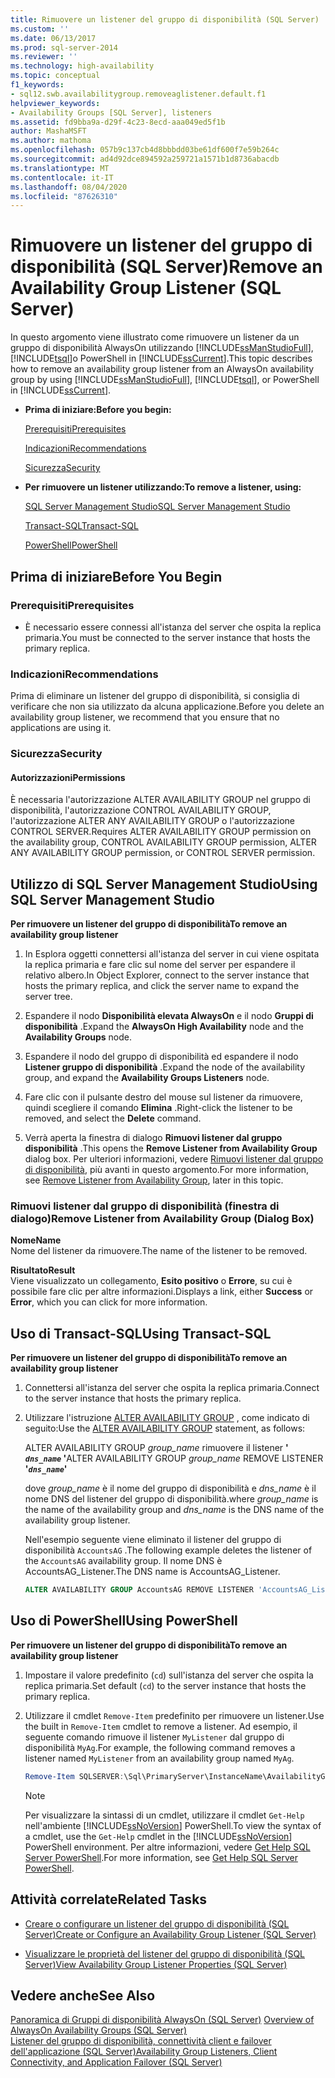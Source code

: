 ```yaml
---
title: Rimuovere un listener del gruppo di disponibilità (SQL Server) | Microsoft Docs
ms.custom: ''
ms.date: 06/13/2017
ms.prod: sql-server-2014
ms.reviewer: ''
ms.technology: high-availability
ms.topic: conceptual
f1_keywords:
- sql12.swb.availabilitygroup.removeaglistener.default.f1
helpviewer_keywords:
- Availability Groups [SQL Server], listeners
ms.assetid: fd9bba9a-d29f-4c23-8ecd-aaa049ed5f1b
author: MashaMSFT
ms.author: mathoma
ms.openlocfilehash: 057b9c137cb4d8bbbdd03be61df600f7e59b264c
ms.sourcegitcommit: ad4d92dce894592a259721a1571b1d8736abacdb
ms.translationtype: MT
ms.contentlocale: it-IT
ms.lasthandoff: 08/04/2020
ms.locfileid: "87626310"
---
```

# <a name="remove-an-availability-group-listener-sql-server"></a><span data-ttu-id="35f63-102">Rimuovere un listener del gruppo di disponibilità (SQL Server)</span><span class="sxs-lookup"><span data-stu-id="35f63-102">Remove an Availability Group Listener (SQL Server)</span></span>
  <span data-ttu-id="35f63-103">In questo argomento viene illustrato come rimuovere un listener da un gruppo di disponibilità AlwaysOn utilizzando [!INCLUDE[ssManStudioFull](../../../includes/ssmanstudiofull-md.md)], [!INCLUDE[tsql](../../../includes/tsql-md.md)]o PowerShell in [!INCLUDE[ssCurrent](../../../includes/sscurrent-md.md)].</span><span class="sxs-lookup"><span data-stu-id="35f63-103">This topic describes how to remove an availability group listener from an AlwaysOn availability group by using [!INCLUDE[ssManStudioFull](../../../includes/ssmanstudiofull-md.md)], [!INCLUDE[tsql](../../../includes/tsql-md.md)], or PowerShell in [!INCLUDE[ssCurrent](../../../includes/sscurrent-md.md)].</span></span>  
  
-   <span data-ttu-id="35f63-104">**Prima di iniziare:**</span><span class="sxs-lookup"><span data-stu-id="35f63-104">**Before you begin:**</span></span>  
  
     [<span data-ttu-id="35f63-105">Prerequisiti</span><span class="sxs-lookup"><span data-stu-id="35f63-105">Prerequisites</span></span>](#Prerequisites)  
  
     [<span data-ttu-id="35f63-106">Indicazioni</span><span class="sxs-lookup"><span data-stu-id="35f63-106">Recommendations</span></span>](#Recommendations)  
  
     [<span data-ttu-id="35f63-107">Sicurezza</span><span class="sxs-lookup"><span data-stu-id="35f63-107">Security</span></span>](#Security)  
  
-   <span data-ttu-id="35f63-108">**Per rimuovere un listener utilizzando:**</span><span class="sxs-lookup"><span data-stu-id="35f63-108">**To remove a listener, using:**</span></span>  
  
     [<span data-ttu-id="35f63-109">SQL Server Management Studio</span><span class="sxs-lookup"><span data-stu-id="35f63-109">SQL Server Management Studio</span></span>](#SSMSProcedure)  
  
     [<span data-ttu-id="35f63-110">Transact-SQL</span><span class="sxs-lookup"><span data-stu-id="35f63-110">Transact-SQL</span></span>](#TsqlProcedure)  
  
     [<span data-ttu-id="35f63-111">PowerShell</span><span class="sxs-lookup"><span data-stu-id="35f63-111">PowerShell</span></span>](#PowerShellProcedure)  
  
##  <a name="before-you-begin"></a><a name="BeforeYouBegin"></a> <span data-ttu-id="35f63-112">Prima di iniziare</span><span class="sxs-lookup"><span data-stu-id="35f63-112">Before You Begin</span></span>  
  
###  <a name="prerequisites"></a><a name="Prerequisites"></a> <span data-ttu-id="35f63-113">Prerequisiti</span><span class="sxs-lookup"><span data-stu-id="35f63-113">Prerequisites</span></span>  
  
-   <span data-ttu-id="35f63-114">È necessario essere connessi all'istanza del server che ospita la replica primaria.</span><span class="sxs-lookup"><span data-stu-id="35f63-114">You must be connected to the server instance that hosts the primary replica.</span></span>  
  
###  <a name="recommendations"></a><a name="Recommendations"></a> <span data-ttu-id="35f63-115">Indicazioni</span><span class="sxs-lookup"><span data-stu-id="35f63-115">Recommendations</span></span>  
 <span data-ttu-id="35f63-116">Prima di eliminare un listener del gruppo di disponibilità, si consiglia di verificare che non sia utilizzato da alcuna applicazione.</span><span class="sxs-lookup"><span data-stu-id="35f63-116">Before you delete an availability group listener, we recommend that you ensure that no applications are using it.</span></span>  
  
###  <a name="security"></a><a name="Security"></a> <span data-ttu-id="35f63-117">Sicurezza</span><span class="sxs-lookup"><span data-stu-id="35f63-117">Security</span></span>  
  
####  <a name="permissions"></a><a name="Permissions"></a> <span data-ttu-id="35f63-118">Autorizzazioni</span><span class="sxs-lookup"><span data-stu-id="35f63-118">Permissions</span></span>  
 <span data-ttu-id="35f63-119">È necessaria l'autorizzazione ALTER AVAILABILITY GROUP nel gruppo di disponibilità, l'autorizzazione CONTROL AVAILABILITY GROUP, l'autorizzazione ALTER ANY AVAILABILITY GROUP o l'autorizzazione CONTROL SERVER.</span><span class="sxs-lookup"><span data-stu-id="35f63-119">Requires ALTER AVAILABILITY GROUP permission on the availability group, CONTROL AVAILABILITY GROUP permission, ALTER ANY AVAILABILITY GROUP permission, or CONTROL SERVER permission.</span></span>  
  
##  <a name="using-sql-server-management-studio"></a><a name="SSMSProcedure"></a> <span data-ttu-id="35f63-120">Utilizzo di SQL Server Management Studio</span><span class="sxs-lookup"><span data-stu-id="35f63-120">Using SQL Server Management Studio</span></span>  
 <span data-ttu-id="35f63-121">**Per rimuovere un listener del gruppo di disponibilità**</span><span class="sxs-lookup"><span data-stu-id="35f63-121">**To remove an availability group listener**</span></span>  
  
1.  <span data-ttu-id="35f63-122">In Esplora oggetti connettersi all'istanza del server in cui viene ospitata la replica primaria e fare clic sul nome del server per espandere il relativo albero.</span><span class="sxs-lookup"><span data-stu-id="35f63-122">In Object Explorer, connect to the server instance that hosts the primary replica, and click the server name to expand the server tree.</span></span>  
  
2.  <span data-ttu-id="35f63-123">Espandere il nodo **Disponibilità elevata AlwaysOn** e il nodo **Gruppi di disponibilità** .</span><span class="sxs-lookup"><span data-stu-id="35f63-123">Expand the **AlwaysOn High Availability** node and the **Availability Groups** node.</span></span>  
  
3.  <span data-ttu-id="35f63-124">Espandere il nodo del gruppo di disponibilità ed espandere il nodo **Listener gruppo di disponibilità** .</span><span class="sxs-lookup"><span data-stu-id="35f63-124">Expand the node of the availability group, and expand the **Availability Groups Listeners** node.</span></span>  
  
4.  <span data-ttu-id="35f63-125">Fare clic con il pulsante destro del mouse sul listener da rimuovere, quindi scegliere il comando **Elimina** .</span><span class="sxs-lookup"><span data-stu-id="35f63-125">Right-click the listener to be removed, and select the **Delete** command.</span></span>  
  
5.  <span data-ttu-id="35f63-126">Verrà aperta la finestra di dialogo **Rimuovi listener dal gruppo disponibilità** .</span><span class="sxs-lookup"><span data-stu-id="35f63-126">This opens the **Remove Listener from Availability Group** dialog box.</span></span> <span data-ttu-id="35f63-127">Per ulteriori informazioni, vedere [Rimuovi listener dal gruppo di disponibilità](#AgListenerPropertiesDialog), più avanti in questo argomento.</span><span class="sxs-lookup"><span data-stu-id="35f63-127">For more information, see [Remove Listener from Availability Group](#AgListenerPropertiesDialog), later in this topic.</span></span>  
  
###  <a name="remove-listener-from-availability-group-dialog-box"></a><a name="AgListenerPropertiesDialog"></a><span data-ttu-id="35f63-128">Rimuovi listener dal gruppo di disponibilità (finestra di dialogo)</span><span class="sxs-lookup"><span data-stu-id="35f63-128">Remove Listener from Availability Group (Dialog Box)</span></span>  
 <span data-ttu-id="35f63-129">**Nome**</span><span class="sxs-lookup"><span data-stu-id="35f63-129">**Name**</span></span>  
 <span data-ttu-id="35f63-130">Nome del listener da rimuovere.</span><span class="sxs-lookup"><span data-stu-id="35f63-130">The name of the listener to be removed.</span></span>  
  
 <span data-ttu-id="35f63-131">**Risultato**</span><span class="sxs-lookup"><span data-stu-id="35f63-131">**Result**</span></span>  
 <span data-ttu-id="35f63-132">Viene visualizzato un collegamento, **Esito positivo** o **Errore**, su cui è possibile fare clic per altre informazioni.</span><span class="sxs-lookup"><span data-stu-id="35f63-132">Displays a link, either **Success** or **Error**, which you can click for more information.</span></span>  
  
##  <a name="using-transact-sql"></a><a name="TsqlProcedure"></a> <span data-ttu-id="35f63-133">Uso di Transact-SQL</span><span class="sxs-lookup"><span data-stu-id="35f63-133">Using Transact-SQL</span></span>  
 <span data-ttu-id="35f63-134">**Per rimuovere un listener del gruppo di disponibilità**</span><span class="sxs-lookup"><span data-stu-id="35f63-134">**To remove an availability group listener**</span></span>  
  
1.  <span data-ttu-id="35f63-135">Connettersi all'istanza del server che ospita la replica primaria.</span><span class="sxs-lookup"><span data-stu-id="35f63-135">Connect to the server instance that hosts the primary replica.</span></span>  
  
2.  <span data-ttu-id="35f63-136">Utilizzare l'istruzione [ALTER AVAILABILITY GROUP](/sql/t-sql/statements/alter-availability-group-transact-sql) , come indicato di seguito:</span><span class="sxs-lookup"><span data-stu-id="35f63-136">Use the [ALTER AVAILABILITY GROUP](/sql/t-sql/statements/alter-availability-group-transact-sql) statement, as follows:</span></span>  
  
     <span data-ttu-id="35f63-137">ALTER AVAILABILITY GROUP *group_name* rimuovere il listener **' *`dns_name`* '**</span><span class="sxs-lookup"><span data-stu-id="35f63-137">ALTER AVAILABILITY GROUP *group_name* REMOVE LISTENER **'*`dns_name`*'**</span></span>  
  
     <span data-ttu-id="35f63-138">dove *group_name* è il nome del gruppo di disponibilità e *dns_name* è il nome DNS del listener del gruppo di disponibilità.</span><span class="sxs-lookup"><span data-stu-id="35f63-138">where *group_name* is the name of the availability group and *dns_name* is the DNS name of the availability group listener.</span></span>  
  
     <span data-ttu-id="35f63-139">Nell'esempio seguente viene eliminato il listener del gruppo di disponibilità `AccountsAG` .</span><span class="sxs-lookup"><span data-stu-id="35f63-139">The following example deletes the listener of the `AccountsAG` availability group.</span></span> <span data-ttu-id="35f63-140">Il nome DNS è AccountsAG_Listener.</span><span class="sxs-lookup"><span data-stu-id="35f63-140">The DNS name is AccountsAG_Listener.</span></span>  
  
    ```sql
    ALTER AVAILABILITY GROUP AccountsAG REMOVE LISTENER 'AccountsAG_Listener';  
    ```  
  
##  <a name="using-powershell"></a><a name="PowerShellProcedure"></a> <span data-ttu-id="35f63-141">Uso di PowerShell</span><span class="sxs-lookup"><span data-stu-id="35f63-141">Using PowerShell</span></span>  
 <span data-ttu-id="35f63-142">**Per rimuovere un listener del gruppo di disponibilità**</span><span class="sxs-lookup"><span data-stu-id="35f63-142">**To remove an availability group listener**</span></span>  
  
1.  <span data-ttu-id="35f63-143">Impostare il valore predefinito (`cd`) sull'istanza del server che ospita la replica primaria.</span><span class="sxs-lookup"><span data-stu-id="35f63-143">Set default (`cd`) to the server instance that hosts the primary replica.</span></span>  
  
2.  <span data-ttu-id="35f63-144">Utilizzare il cmdlet `Remove-Item` predefinito per rimuovere un listener.</span><span class="sxs-lookup"><span data-stu-id="35f63-144">Use the built in `Remove-Item` cmdlet to remove a listener.</span></span> <span data-ttu-id="35f63-145">Ad esempio, il seguente comando rimuove il listener `MyListener` dal gruppo di disponibilità `MyAg`.</span><span class="sxs-lookup"><span data-stu-id="35f63-145">For example, the following command removes a listener named `MyListener` from an availability group named `MyAg`.</span></span>  
  
    ```powershell
    Remove-Item SQLSERVER:\Sql\PrimaryServer\InstanceName\AvailabilityGroups\MyAg\AGListeners\MyListener  
    ```  
  
    > [!NOTE]  
    >  <span data-ttu-id="35f63-146">Per visualizzare la sintassi di un cmdlet, utilizzare il cmdlet `Get-Help` nell'ambiente [!INCLUDE[ssNoVersion](../../../includes/ssnoversion-md.md)] PowerShell.</span><span class="sxs-lookup"><span data-stu-id="35f63-146">To view the syntax of a cmdlet, use the `Get-Help` cmdlet in the [!INCLUDE[ssNoVersion](../../../includes/ssnoversion-md.md)] PowerShell environment.</span></span> <span data-ttu-id="35f63-147">Per altre informazioni, vedere [Get Help SQL Server PowerShell](../../../powershell/sql-server-powershell.md).</span><span class="sxs-lookup"><span data-stu-id="35f63-147">For more information, see [Get Help SQL Server PowerShell](../../../powershell/sql-server-powershell.md).</span></span>  
  
##  <a name="related-tasks"></a><a name="RelatedTasks"></a> <span data-ttu-id="35f63-148">Attività correlate</span><span class="sxs-lookup"><span data-stu-id="35f63-148">Related Tasks</span></span>  
  
-   [<span data-ttu-id="35f63-149">Creare o configurare un listener del gruppo di disponibilità &#40;SQL Server&#41;</span><span class="sxs-lookup"><span data-stu-id="35f63-149">Create or Configure an Availability Group Listener &#40;SQL Server&#41;</span></span>](create-or-configure-an-availability-group-listener-sql-server.md)  
  
-   [<span data-ttu-id="35f63-150">Visualizzare le proprietà del listener del gruppo di disponibilità &#40;SQL Server&#41;</span><span class="sxs-lookup"><span data-stu-id="35f63-150">View Availability Group Listener Properties &#40;SQL Server&#41;</span></span>](view-availability-group-listener-properties-sql-server.md)  
  
## <a name="see-also"></a><span data-ttu-id="35f63-151">Vedere anche</span><span class="sxs-lookup"><span data-stu-id="35f63-151">See Also</span></span>  
 <span data-ttu-id="35f63-152">[Panoramica di Gruppi di disponibilità AlwaysOn &#40;SQL Server&#41;](overview-of-always-on-availability-groups-sql-server.md) </span><span class="sxs-lookup"><span data-stu-id="35f63-152">[Overview of AlwaysOn Availability Groups &#40;SQL Server&#41;](overview-of-always-on-availability-groups-sql-server.md) </span></span>  
 [<span data-ttu-id="35f63-153">Listener del gruppo di disponibilità, connettività client e failover dell'applicazione &#40;SQL Server&#41;</span><span class="sxs-lookup"><span data-stu-id="35f63-153">Availability Group Listeners, Client Connectivity, and Application Failover &#40;SQL Server&#41;</span></span>](../../listeners-client-connectivity-application-failover.md)  
